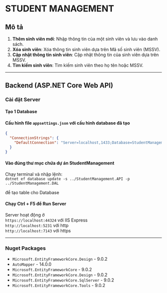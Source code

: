 # STUDENT MANAGEMENT

## Mô tả
1. **Thêm sinh viên mới**: Nhập thông tin của một sinh viên và lưu vào danh sách.
2. **Xóa sinh viên**: Xóa thông tin sinh viên dựa trên Mã số sinh viên (MSSV).
3. **Cập nhật thông tin sinh viên**: Cập nhật thông tin của sinh viên dựa trên MSSV.
4. **Tìm kiếm sinh viên**: Tìm kiếm sinh viên theo họ tên hoặc MSSV.


--- 

## Backend (ASP.NET Core Web API)

### Cài đặt Server
#### Tạo 1 Database

#### Cấu hình file `appsettings.json` với cấu hình database đã tạo

```json
{
  "ConnectionStrings": {
    "DefaultConnection": "Server=localhost,1433;Database=StudentManagementDb;User Id=sa;Password=SqlServer@123;TrustServerCertificate=True;"
  }
}
```

#### Vào đúng thư mục chứa dự án StudentManagement
Chạy terminal và nhập lệnh:</br>
`dotnet ef database update -s ../StudentManagement.API -p ../StudentManagement.DAL`

để tạo table cho Database


#### Chạy Ctrl + F5 để Run Server
Server hoạt động ở </br>
`https://localhost:44324` với IIS Express </br>
`http://localhost:5231` với http </br>
`http://localhost:7143` với https


---
### Nuget Packages
- `Microsoft.EntityFrameworkCore.Design` - 9.0.2
- `AutoMapper` - 14.0.0
- `Microsoft.EntityFrameworkCore` - 9.0.2
- `Microsoft.EntityFrameworkCore.Design` - 9.0.2
- `Microsoft.EntityFrameworkCore.SqlServer` - 9.0.2
- `Microsoft.EntityFrameworkCore.Tools` - 9.0.2











